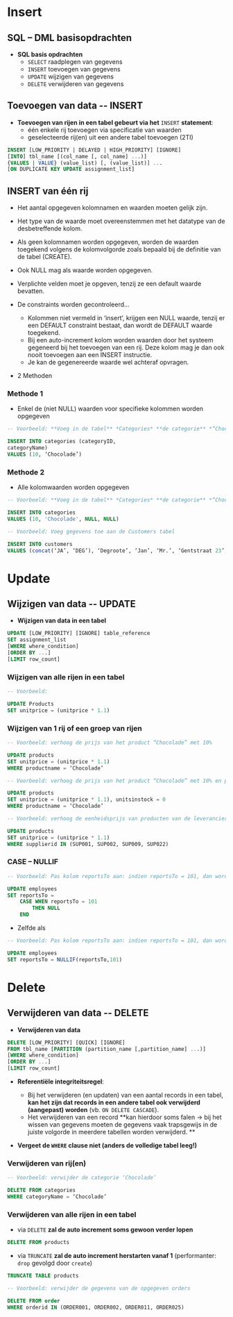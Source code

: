 # Insert
## SQL – DML basisopdrachten

- **SQL basis opdrachten**
	- `SELECT`
		raadplegen van gegevens
	- `INSERT`
		toevoegen van gegevens
	- `UPDATE`
		wijzigen van gegevens
	- `DELETE`
		verwijderen van gegevens
## Toevoegen van data -- INSERT

- **Toevoegen van rijen in een tabel gebeurt via het** `INSERT` **statement**:
	- één enkele rij toevoegen via specificatie van waarden
	- geselecteerde rij(en) uit een andere tabel toevoegen (2TI)

```sql
INSERT [LOW_PRIORITY | DELAYED | HIGH_PRIORITY] [IGNORE]
[INTO] tbl_name [(col_name [, col_name] ...)]
{VALUES | VALUE} (value_list) [, (value_list)] ...
[ON DUPLICATE KEY UPDATE assignment_list]
```

## INSERT van één rij

- Het aantal opgegeven kolomnamen en waarden moeten gelijk zijn.
- Het type van de waarde moet overeenstemmen met het datatype van de desbetreffende kolom.
- Als geen kolomnamen worden opgegeven, worden de waarden toegekend volgens de kolomvolgorde zoals bepaald bij de definitie van de tabel (CREATE).
- Ook NULL mag als waarde worden opgegeven.
- Verplichte velden moet je opgeven, tenzij ze een default waarde bevatten.

- De constraints worden gecontroleerd…
	- Kolommen niet vermeld in ‘insert’, krijgen een NULL waarde, tenzij er een DEFAULT constraint bestaat, dan wordt de DEFAULT waarde toegekend.
	- Bij een auto-increment kolom worden waarden door het systeem gegeneerd bij het toevoegen van een rij. Deze kolom mag je dan ook nooit toevoegen aan een INSERT instructie.
	- Je kan de gegenereerde waarde wel achteraf opvragen.

- 2 Methoden

### Methode 1
- Enkel de (niet NULL) waarden voor specifieke kolommen worden opgegeven

```sql
-- Voorbeeld: **Voeg in de tabel** *Categories* **de categorie** *“Chocolade”* **toe met** `categoryID= 10`

INSERT INTO categories (categoryID,
categoryName)
VALUES (10, ‘Chocolade’)
```
### Methode 2
- Alle kolomwaarden worden opgegeven

```sql
-- Voorbeeld: **Voeg in de tabel** *Categories* **de categorie** *“Chocolade”* **toe met** `categoryID= 10`

INSERT INTO categories
VALUES (10, 'Chocolade', NULL, NULL)
```

```sql
-- Voorbeeld: Voeg gegevens toe aan de Customers tabel

INSERT INTO customers
VALUES (concat(‘JA’, ‘DEG’), ‘Degroote’, ‘Jan’, ‘Mr.’, ‘Gentstraat 23’, ‘Gent’, ‘Oost-Vlaanderen’, ‘9000’, ‘België’, 095623147, null)
```
# Update
## Wijzigen van data -- UPDATE

- **Wijzigen van data in een tabel**

```sql
UPDATE [LOW_PRIORITY] [IGNORE] table_reference
SET assignment_list
[WHERE where_condition]
[ORDER BY ...]
[LIMIT row_count]
```

### Wijzigen van alle rijen in een tabel

```sql
-- Voorbeeld: 

UPDATE Products
SET unitprice = (unitprice * 1.1)
```
### Wijzigen van 1 rij of een groep van rijen

```sql
-- Voorbeeld: verhoog de prijs van het product “Chocolade” met 10%

UPDATE products
SET unitprice = (unitprice * 1.1)
WHERE productname = ‘Chocolade’
```

```sql
-- Voorbeeld: verhoog de prijs van het product “Chocolade” met 10% en plaats ‘aantal eenheden in voorraad’ op 0

UPDATE products
SET unitprice = (unitprice * 1.1), unitsinstock = 0
WHERE productname = ‘Chocolade’
```

```sql
-- Voorbeeld: verhoog de eenheidsprijs van producten van de leveranciers met nummer SUP001, SUP002, SUP009, SUP022 met 10%.

UPDATE products
SET unitprice = (unitprice * 1.1)
WHERE supplierid IN (SUP001, SUP002, SUP009, SUP022)
```
### CASE – NULLIF

```sql
-- Voorbeeld: Pas kolom reportsTo aan: indien reportsTo = 101, dan wordt de inhoud NULL

UPDATE employees
SET reportsTo =
	CASE WHEN reportsTo = 101
		THEN NULL
	END
```
- Zelfde als
```sql
-- Voorbeeld: Pas kolom reportsTo aan: indien reportsTo = 101, dan wordt de inhoud NULL

UPDATE employees
SET reportsTo = NULLIF(reportsTo,101)
```

# Delete
## Verwijderen van data -- DELETE

- **Verwijderen van data**

```sql
DELETE [LOW_PRIORITY] [QUICK] [IGNORE]
FROM tbl_name [PARTITION (partition_name [,partition_name] ...)]
[WHERE where_condition]
[ORDER BY ...]
[LIMIT row_count]
```

- **Referentiële integriteitsregel**:
	- Bij het verwijderen (en updaten) van een aantal records in een tabel, **kan het zijn dat records in een andere tabel ook verwijderd (aangepast) worden** (vb. `ON DELETE CASCADE`).
	- Het verwijderen van een record **kan hierdoor soms falen → bij het wissen van gegevens moeten de gegevens vaak trapsgewijs in de juiste volgorde in meerdere tabellen worden verwijderd. **

- **Vergeet de `WHERE` clause niet (anders de volledige tabel leeg!)**
### Verwijderen van rij(en)

```sql
-- Voorbeeld: verwijder de categorie ‘Chocolade’

DELETE FROM categories
WHERE categoryName = ‘Chocolade’
```
### Verwijderen van alle rijen in een tabel

- via `DELETE` **zal de auto increment soms gewoon verder lopen**
```sql
DELETE FROM products
```

- via `TRUNCATE` **zal de auto increment herstarten vanaf 1** (performanter: `drop` gevolgd door `create`)
```sql
TRUNCATE TABLE products
```

```sql
-- Voorbeeld: verwijder de gegevens van de opgegeven orders

DELETE FROM order
WHERE orderid IN (ORDER001, ORDER002, ORDER011, ORDER025)
```
